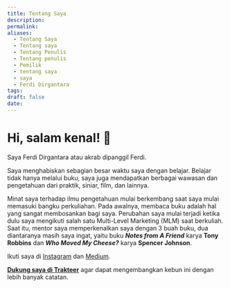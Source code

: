 ```yaml
---
title: Tentang Saya
description: 
permalink: 
aliases:
  - Tentang Saya
  - Tentang saya
  - Tentang Penulis
  - Tentang penulis
  - Pemilik
  - tentang saya
  - saya
  - Ferdi Dirgantara
tags: 
draft: false
date:
---
```

# Hi, salam kenal! 👋 
Saya Ferdi Dirgantara atau akrab dipanggil Ferdi. 

Saya menghabiskan sebagian besar waktu saya dengan belajar. Belajar tidak hanya melalui buku, saya juga mendapatkan berbagai wawasan dan pengetahuan dari praktik, siniar, film, dan lainnya.

Minat saya terhadap ilmu pengetahuan mulai berkembang saat saya mulai memasuki bangku perkuliahan. Pada awalnya, membaca buku adalah hal yang sangat membosankan bagi saya. Perubahan saya mulai terjadi ketika dulu saya mengikuti salah satu Multi-Level Marketing (MLM) saat berkuliah. Saat itu, mentor saya memperkenalkan saya dengan 3 buah buku, dua diantaranya masih saya ingat, yaitu buku **_Notes from A Friend_** karya **Tony Robbins** dan **_Who Moved My Cheese?_** karya **Spencer Johnson**.

Ikuti saya di [Instagram](https://instagram.com/frdi.d) dan [Medium](https://frdi.medium.com/).

[**Dukung saya di Trakteer**](https://trakteer.id/frdid/tip) agar dapat mengembangkan kebun ini dengan lebih banyak catatan.
